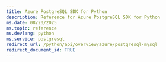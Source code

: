 ```yaml
---
title: Azure PostgreSQL SDK for Python
description: Reference for Azure PostgreSQL SDK for Python
ms.date: 08/20/2025
ms.topic: reference
ms.devlang: python
ms.service: postgresql
redirect_url: /python/api/overview/azure/postgresql-mysql
redirect_document_id: TRUE
---
```


